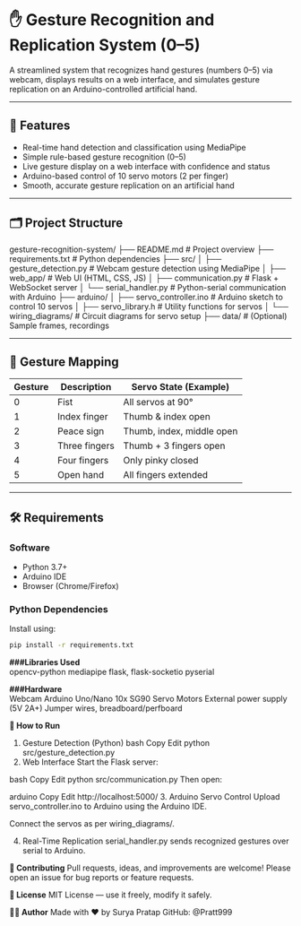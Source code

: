 # ✋ Gesture Recognition and Replication System (0–5)

A streamlined system that recognizes hand gestures (numbers 0–5) via webcam, displays results on a web interface, and simulates gesture replication on an Arduino-controlled artificial hand.

---

## 🚀 Features

- Real-time hand detection and classification using MediaPipe
- Simple rule-based gesture recognition (0–5)
- Live gesture display on a web interface with confidence and status
- Arduino-based control of 10 servo motors (2 per finger)
- Smooth, accurate gesture replication on an artificial hand

---

## 🗂️ Project Structure
gesture-recognition-system/
├── README.md # Project overview
├── requirements.txt # Python dependencies
├── src/
│ ├── gesture_detection.py # Webcam gesture detection using MediaPipe
│ ├── web_app/ # Web UI (HTML, CSS, JS)
│ ├── communication.py # Flask + WebSocket server
│ └── serial_handler.py # Python-serial communication with Arduino
├── arduino/
│ ├── servo_controller.ino # Arduino sketch to control 10 servos
│ ├── servo_library.h # Utility functions for servos
│ └── wiring_diagrams/ # Circuit diagrams for servo setup
├── data/ # (Optional) Sample frames, recordings


---

## 🧠 Gesture Mapping

| Gesture | Description         | Servo State (Example)         |
|---------|---------------------|-------------------------------|
| 0       | Fist                | All servos at 90°             |
| 1       | Index finger        | Thumb & index open            |
| 2       | Peace sign          | Thumb, index, middle open     |
| 3       | Three fingers       | Thumb + 3 fingers open        |
| 4       | Four fingers        | Only pinky closed             |
| 5       | Open hand           | All fingers extended          |

---

## 🛠️ Requirements

### Software

- Python 3.7+
- Arduino IDE
- Browser (Chrome/Firefox)

### Python Dependencies

Install using:

```bash
pip install -r requirements.txt
```

**###Libraries Used**  
opencv-python
mediapipe
flask, flask-socketio
pyserial


**###Hardware**  
Webcam
Arduino Uno/Nano
10x SG90 Servo Motors
External power supply (5V 2A+)
Jumper wires, breadboard/perfboard

**🧪 How to Run**
1. Gesture Detection (Python)
bash
Copy
Edit
python src/gesture_detection.py
2. Web Interface
Start the Flask server:

bash
Copy
Edit
python src/communication.py
Then open:

arduino
Copy
Edit
http://localhost:5000/
3. Arduino Servo Control
Upload servo_controller.ino to Arduino using the Arduino IDE.

Connect the servos as per wiring_diagrams/.

4. Real-Time Replication
serial_handler.py sends recognized gestures over serial to Arduino.

**🤝 Contributing**
Pull requests, ideas, and improvements are welcome!
Please open an issue for bug reports or feature requests.

**📜 License**
MIT License — use it freely, modify it safely.

**👨‍💻 Author**
Made with ❤️ by Surya Pratap
GitHub: @Pratt999

